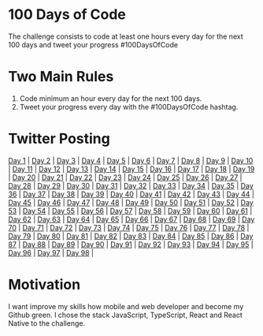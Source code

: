 # 100 Days of Code
The challenge consists to code at least one hours every day for the next 100 days and tweet your progress #100DaysOfCode

# Two Main Rules

1. Code minimum an hour every day for the next 100 days.
2. Tweet your progress every day with the #100DaysOfCode hashtag.

# Twitter Posting

[Day 1](https://twitter.com/ALisboa45/status/1269601904306327552) | 
[Day 2](https://twitter.com/ALisboa45/status/1269981447496118273) |
[Day 3](https://twitter.com/ALisboa45/status/1270428628359303168) |
[Day 4](https://twitter.com/ALisboa45/status/1270788510019194880) |
[Day 5](https://twitter.com/ALisboa45/status/1271163225413955584) |
[Day 6](https://twitter.com/ALisboa45/status/1271428237818761216) |
[Day 7](https://twitter.com/ALisboa45/status/1271948508472500224) |
[Day 8](https://twitter.com/ALisboa45/status/1272229278990680069) |
[Day 9](https://twitter.com/ALisboa45/status/1272512095402295296) |
[Day 10](https://twitter.com/ALisboa45/status/1273020570507137024) |
[Day 11](https://twitter.com/ALisboa45/status/1273339693879439367) |
[Day 12](https://twitter.com/ALisboa45/status/1273733073998434306) |
[Day 13](https://twitter.com/ALisboa45/status/1274135969772515328) |
[Day 14](https://twitter.com/ALisboa45/status/1274431298724118529) |
[Day 15](https://twitter.com/ALisboa45/status/1274761390901932034) |
[Day 16](https://twitter.com/ALisboa45/status/1275138082858315777) |
[Day 17](https://twitter.com/ALisboa45/status/1275485081235329028) |
[Day 18](https://twitter.com/ALisboa45/status/1275923867798843395) |
[Day 19](https://twitter.com/ALisboa45/status/1276277448406175746) |
[Day 20](https://twitter.com/ALisboa45/status/1276637971882573827) |
[Day 21](https://twitter.com/ALisboa45/status/1276986667409330176) |
[Day 22](https://twitter.com/ALisboa45/status/1277345220296876038) |
[Day 23](https://twitter.com/ALisboa45/status/1277702627095195650) |
[Day 24](https://twitter.com/ALisboa45/status/1278084645263945729) |
[Day 25](https://twitter.com/ALisboa45/status/1278476625240260611) |
[Day 26](https://twitter.com/ALisboa45/status/1278778567040606208) |
[Day 27](https://twitter.com/ALisboa45/status/1279125975884877826) |
[Day 28](https://twitter.com/ALisboa45/status/1279427271418404864) |
[Day 29](https://twitter.com/ALisboa45/status/1279864200903491585) |
[Day 30](https://twitter.com/ALisboa45/status/1280221141324509184) |
[Day 31](https://twitter.com/ALisboa45/status/1280657720102748168) |
[Day 32](https://twitter.com/ALisboa45/status/1280930813757009920) |
[Day 33](https://twitter.com/ALisboa45/status/1281303737638797314) |
[Day 34](https://twitter.com/ALisboa45/status/1281708631671681027) |
[Day 35](https://twitter.com/ALisboa45/status/1282078231068323840) |
[Day 36](https://twitter.com/ALisboa45/status/1282444559444783106) |
[Day 37](https://twitter.com/ALisboa45/status/1282787594821132291) |
[Day 38](https://twitter.com/ALisboa45/status/1283129560272445440) |
[Day 39](https://twitter.com/ALisboa45/status/1283500760483987456) |
[Day 40](https://twitter.com/ALisboa45/status/1283867953067446274) |
[Day 41](https://twitter.com/ALisboa45/status/1284218284322312199) |
[Day 42](https://twitter.com/ALisboa45/status/1284485840702509058) |
[Day 43](https://twitter.com/ALisboa45/status/1284951491007184896) |
[Day 44](https://twitter.com/ALisboa45/status/1285353589871980546) |
[Day 45](https://twitter.com/ALisboa45/status/1285727880840916998) |
[Day 46](https://twitter.com/ALisboa45/status/1286385530268266496) |
[Day 47](https://twitter.com/ALisboa45/status/1286386359725432841) |
[Day 48](https://twitter.com/ALisboa45/status/1286802585962319873) |
[Day 49](https://twitter.com/ALisboa45/status/1287168448150343682) |
[Day 50](https://twitter.com/ALisboa45/status/1287442005245808641) |
[Day 51](https://twitter.com/ALisboa45/status/1287827541126975489) |
[Day 52](https://twitter.com/ALisboa45/status/1288205777086435332) |
[Day 53](https://twitter.com/ALisboa45/status/1288574464482070528) |
[Day 54](https://twitter.com/ALisboa45/status/1288957914347196416) |
[Day 55](https://twitter.com/ALisboa45/status/1289340596306546689) |
[Day 56](https://twitter.com/ALisboa45/status/1289673291343396864) |
[Day 57](https://twitter.com/ALisboa45/status/1289981323117912064) |
[Day 58](https://twitter.com/ALisboa45/status/1290440798052515848) |
[Day 59](https://twitter.com/ALisboa45/status/1290757694714982407) |
[Day 60](https://twitter.com/ALisboa45/status/1291165217452417029) |
[Day 61](https://twitter.com/ALisboa45/status/1291483353967992839) |
[Day 62](https://twitter.com/ALisboa45/status/1291811359986941952) |
[Day 63](https://twitter.com/ALisboa45/status/1292198293104099331) |
[Day 64](https://twitter.com/ALisboa45/status/1292513245421604876) |
[Day 65](https://twitter.com/ALisboa45/status/1292975697418428416) |
[Day 66](https://twitter.com/ALisboa45/status/1293302823367712768) |
[Day 67](https://twitter.com/ALisboa45/status/1294079314967830530) |
[Day 68](https://twitter.com/ALisboa45/status/1294397371812634625) |
[Day 69](https://twitter.com/ALisboa45/status/1294720140467216387) |
[Day 70](https://twitter.com/ALisboa45/status/1295104203745046528) |
[Day 71](https://twitter.com/ALisboa45/status/1295528244020760576) |
[Day 72](https://twitter.com/ALisboa45/status/1295904466496114688) |
[Day 73](https://twitter.com/ALisboa45/status/1296251041990742018) |
[Day 74](https://twitter.com/ALisboa45/status/1296627253913280512) |
[Day 75](https://twitter.com/ALisboa45/status/1296986349782929410) |
[Day 76](https://twitter.com/ALisboa45/status/1297274736997736448) |
[Day 77](https://twitter.com/ALisboa45/status/1297617057765371904) |
[Day 78](https://twitter.com/ALisboa45/status/1298032610854211586) |
[Day 79](https://twitter.com/ALisboa45/status/1298415622502711297) |
[Day 80](https://twitter.com/ALisboa45/status/1298741318794051585) |
[Day 81](https://twitter.com/ALisboa45/status/1299025490133516288) |
[Day 82](https://twitter.com/ALisboa45/status/1299814052382859264) |
[Day 83](https://twitter.com/ALisboa45/status/1301309653129756672) |
[Day 84](https://twitter.com/ALisboa45/status/1301699107774509056) |
[Day 85](https://twitter.com/ALisboa45/status/1302070781405466631) |
[Day 86](https://twitter.com/ALisboa45/status/1302368901746110468) |
[Day 87](https://twitter.com/ALisboa45/status/1302697328101515265) |
[Day 88](https://twitter.com/ALisboa45/status/1303120117035945984) |
[Day 89](https://twitter.com/ALisboa45/status/1303511291642945548) |
[Day 90](https://twitter.com/ALisboa45/status/1303865004718985216) |
[Day 91](https://twitter.com/ALisboa45/status/1304169889180135424) |
[Day 92](https://twitter.com/ALisboa45/status/1304585225134014465) |
[Day 93](https://twitter.com/ALisboa45/status/1304943734057037827) |
[Day 94](https://twitter.com/ALisboa45/status/1306389635396927488) |
[Day 95](https://twitter.com/ALisboa45/status/1306757888438939653) |
[Day 96](https://twitter.com/ALisboa45/status/1308202730800939009) |
[Day 97](https://twitter.com/ALisboa45/status/1310753887851339776) |
[Day 98](https://twitter.com/ALisboa45/status/1311024272463343618) |

# Motivation

I want improve my skills how mobile and web developer and become my Github green. I chose the stack JavaScript, TypeScript, React and React Native to the challenge.
